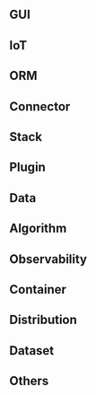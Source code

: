 ## GUI


## IoT


## ORM


## Connector


## Stack


## Plugin


## Data


## Algorithm


## Observability


## Container


## Distribution


## Dataset


## Others

